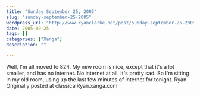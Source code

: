 ```yaml
---
title: "Sunday September 25, 2005"
slug: "sunday-september-25-2005"
wordpress_url: "http://www.ryanclarke.net/post/sunday-september-25-2005/"
date: 2005-09-25
tags: []
categories: ["Xanga"]
description: ""

---
```


Well, I'm all moved to 824. My new room is nice, except that it's a lot smaller, and has no internet. No internet at all. It's pretty sad.
 So I'm sitting in my old room, using up the last few minutes of internet for tonight.
 Ryan
Originally posted at classicalRyan.xanga.com
